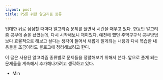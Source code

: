 ```yaml
---
layout: post
title: PS를 위한 알고리즘 종류
---
```


입대한 뒤로 심심할 때마다 알고리즘 문제를 풀면서 시간을 때우고 있다. 한동안 알고리즘 공부에 손을 놨었는데, 다시 시작해보니 재미있다. 예전에 했던 주먹구구식 공부방법보다 효율적으로 해보고 싶다는 생각이 들어서 새롭게 알게되는 내용과 다시 복습한 내용들을 조금이라도 블로그에 정리해보려고 한다.

이 글은 사용된 알고리즘 종류별로 문제들을 정렬해보기 위해서 쓴다. 앞으로 풀게 되는 문제들을 계속해서 추가해나가려고 생각하고 있다. 

* Min
<!--stackedit_data:
eyJoaXN0b3J5IjpbLTE2NTM0NjYxNjZdfQ==
-->